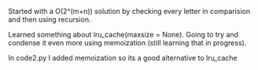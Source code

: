 Started with a O(2^(m+n)) solution by checking every letter in comparision and then using recursion. 

Learned something about lru_cache(maxsize = None). Going to try and condense it even more using memoization (still learning that in progress).


In code2.py I added memoization so its a good alternative to lru_cache
